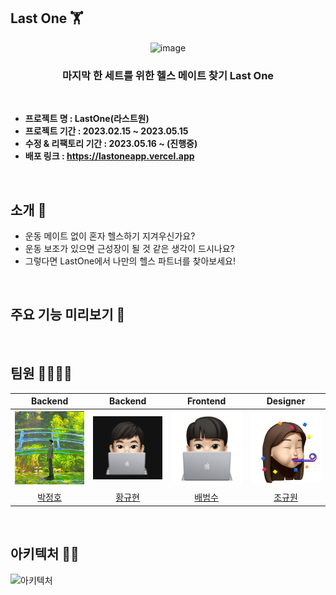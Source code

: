 ## Last One 🏋

<div align="center">
  
  ![image](https://github.com/Jeongho0805/demotest/assets/96610382/90ba03e8-8c38-4b20-9538-a02e261a6349)
  ###  마지막 한 세트를 위한 헬스 메이트 찾기 Last One

</div>
  


<br/>

- **프로젝트 명 : LastOne(라스트원)**
- **프로젝트 기간 : 2023.02.15 ~ 2023.05.15**
- **수정 & 리팩토리 기간 : 2023.05.16 ~ (진행중)**
- **배포 링크 : https://lastoneapp.vercel.app**

<br/>

## 소개 :information_desk_person:

- 운동 메이트 없이 혼자 헬스하기 지겨우신가요?
- 운동 보조가 있으면 근성장이 될 것 같은 생각이 드시나요?
- 그렇다면 LastOne에서 나만의 헬스 파트너를 찾아보세요!

<br/>

## 주요 기능 미리보기 👀


</br>

## 팀원 👨‍👨‍👧‍👧

|                                           Backend                                           |                                              Backend                                                             |                                                                       Frontend                            |                                                              Designer                                                     |
|:-------------------------------------------------------------------------------------------:|:----------------------------------------------------------------------------------------------------------------:|:---------------------------------------------------------------------------------------------------------:|:-------------------------------------------------------------------------------------------------------------------------:|
| <img src="https://github.com/Jeongho0805/demotest/blob/main/img/jeongho.png" width=300px /> |        <img src="https://github.com/Jeongho0805/demotest/blob/main/img/Kyuhyun.png" width=300px />               |              <img src="https://github.com/Jeongho0805/demotest/blob/main/img/beomsu.PNG" width=300px />   |          <img src="https://github.com/Jeongho0805/demotest/blob/main/img/gyuwon.png" width=300px />                       |
|                            [박정호](https://github.com/Jeongho0805)                          |                                  [황규현](https://github.com/beetrbgus)                                         |                                           [배범수](https://github.com/Bsfla)                               |                                               [조규원](https://www.behance.net/ku_oni/moodboards)                         |


</br>

## 아키텍처 👨‍💻

![아키텍처](https://github.com/Jeongho0805/demotest/assets/96610382/2d4d542f-7436-4e41-b01f-b8071def066e)









